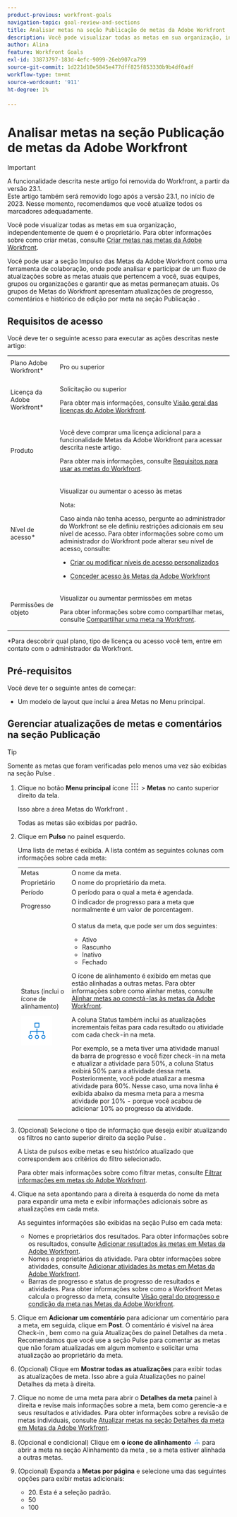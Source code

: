 ```yaml
---
product-previous: workfront-goals
navigation-topic: goal-review-and-sections
title: Analisar metas na seção Publicação de metas da Adobe Workfront
description: Você pode visualizar todas as metas em sua organização, independentemente de quem é o proprietário. Para obter informações sobre como criar metas, consulte Criar metas em Metas da Adobe Workfront.
author: Alina
feature: Workfront Goals
exl-id: 33873797-183d-4efc-9099-26eb907ca799
source-git-commit: 1d221d10e5845e477dff825f853330b9b4df0adf
workflow-type: tm+mt
source-wordcount: '911'
ht-degree: 1%

---
```


# Analisar metas na seção Publicação de metas da Adobe Workfront

>[!IMPORTANT]
> 
>A funcionalidade descrita neste artigo foi removida do Workfront, a partir da versão 23.1.\
>Este artigo também será removido logo após a versão 23.1, no início de 2023. Nesse momento, recomendamos que você atualize todos os marcadores adequadamente.


Você pode visualizar todas as metas em sua organização, independentemente de quem é o proprietário. Para obter informações sobre como criar metas, consulte [Criar metas nas metas da Adobe Workfront](../../workfront-goals/goal-management/create-goals.md).

Você pode usar a seção Impulso das Metas da Adobe Workfront como uma ferramenta de colaboração, onde pode analisar e participar de um fluxo de atualizações sobre as metas atuais que pertencem a você, suas equipes, grupos ou organizações e garantir que as metas permaneçam atuais. Os grupos de Metas do Workfront apresentam atualizações de progresso, comentários e histórico de edição por meta na seção Publicação .

## Requisitos de acesso

Você deve ter o seguinte acesso para executar as ações descritas neste artigo:

<table style="table-layout:auto"> 
 <col> 
 <col> 
 <tbody> 
  <tr> 
   <td role="rowheader">Plano Adobe Workfront*</td> 
   <td> <p>Pro ou superior</p> </td> 
  </tr> 
  <tr> 
   <td role="rowheader">Licença da Adobe Workfront*</td> 
   <td> <p>Solicitação ou superior</p> <p>Para obter mais informações, consulte <a href="../../administration-and-setup/add-users/access-levels-and-object-permissions/wf-licenses.md" class="MCXref xref">Visão geral das licenças do Adobe Workfront</a>.</p> </td> 
  </tr> 
  <tr> 
   <td role="rowheader">Produto</td> 
   <td> <p>Você deve comprar uma licença adicional para a funcionalidade Metas da Adobe Workfront para acessar descrita neste artigo. </p> <p>Para obter mais informações, consulte <a href="../../workfront-goals/goal-management/access-needed-for-wf-goals.md" class="MCXref xref">Requisitos para usar as metas do Workfront</a>. </p> </td> 
  </tr> 
  <tr> 
   <td role="rowheader">Nível de acesso*</td> 
   <td> <p>Visualizar ou aumentar o acesso às metas</p> <p>Nota:  <p>Caso ainda não tenha acesso, pergunte ao administrador do Workfront se ele definiu restrições adicionais em seu nível de acesso. Para obter informações sobre como um administrador do Workfront pode alterar seu nível de acesso, consulte:</p> 
     <ul> 
      <li> <p><a href="../../administration-and-setup/add-users/configure-and-grant-access/create-modify-access-levels.md" class="MCXref xref">Criar ou modificar níveis de acesso personalizados</a> </p> </li> 
      <li> <p><span href="../../administration-and-setup/add-users/configure-and-grant-access/grant-access-goals.md"><a href="../../administration-and-setup/add-users/configure-and-grant-access/grant-access-goals.md" class="MCXref xref">Conceder acesso às Metas da Adobe Workfront</a></span> </p> </li> 
     </ul> </p> </td> 
  </tr> 
  <tr data-mc-conditions=""> 
   <td role="rowheader">Permissões de objeto</td> 
   <td> 
    <div> 
     <p>Visualizar ou aumentar permissões em metas</p> 
     <p>Para obter informações sobre como compartilhar metas, consulte <a href="../../workfront-goals/workfront-goals-settings/share-a-goal.md" class="MCXref xref">Compartilhar uma meta na Workfront</a>. </p> 
    </div> </td> 
  </tr> 
 </tbody> 
</table>

&#42;Para descobrir qual plano, tipo de licença ou acesso você tem, entre em contato com o administrador da Workfront.

## Pré-requisitos

Você deve ter o seguinte antes de começar:

* Um modelo de layout que inclui a área Metas no Menu principal.

## Gerenciar atualizações de metas e comentários na seção Publicação 

>[!TIP]
>
>Somente as metas que foram verificadas pelo menos uma vez são exibidas na seção Pulse .

1. Clique no botão **Menu principal** ícone ![](assets/main-menu-icon.png) > **Metas** no canto superior direito da tela.

   Isso abre a área Metas do Workfront .

   Todas as metas são exibidas por padrão.

1. Clique em **Pulso** no painel esquerdo.

   <!--
      <MadCap:conditionalText data-mc-conditions="QuicksilverOrClassic.Draft mode">
      (NOTE: see the numbering in the procedure)
      </MadCap:conditionalText>
      -->

   Uma lista de metas é exibida. A lista contém as seguintes colunas com informações sobre cada meta:

   <table style="table-layout:auto"> 
      <col> 
      <col> 
      <tbody> 
      <tr> 
         <td role="rowheader">Metas</td> 
         <td>O nome da meta.</td> 
      </tr> 
      <tr> 
         <td role="rowheader">Proprietário</td> 
         <td>O nome do proprietário da meta.</td> 
      </tr> 
      <tr> 
         <td role="rowheader">Período</td> 
         <td>O período para o qual a meta é agendada.</td> 
      </tr> 
      <tr> 
         <td role="rowheader">Progresso</td> 
         <td>O indicador de progresso para a meta que normalmente é um valor de porcentagem.</td> 
      </tr> 
      <tr> 
         <td role="rowheader"> <p>Status (inclui o ícone de alinhamento)</p> <p> <img src="assets/alignment-icon-large.png"> </p> </td> 
         <td> <p>O status da meta, que pode ser um dos seguintes:</p> 
         <ul> 
         <li>Ativo</li> 
         <li>Rascunho</li> 
         <li>Inativo</li> 
         <li>Fechado</li> 
         </ul> <p>O ícone de alinhamento é exibido em metas que estão alinhadas a outras metas. Para obter informações sobre como alinhar metas, consulte <a href="../../workfront-goals/goal-alignment/align-goals-by-connecting-them.md" class="MCXref xref">Alinhar metas ao conectá-las às metas da Adobe Workfront</a>.</p>

   <p>A coluna Status também inclui as atualizações incrementais feitas para cada resultado ou atividade com cada check-in na meta.</p>

   Por exemplo, se a meta tiver uma atividade manual da barra de progresso e você fizer check-in na meta e atualizar a atividade para 50%, a coluna Status exibirá 50% para a atividade dessa meta. Posteriormente, você pode atualizar a mesma atividade para 60%. Nesse caso, uma nova linha é exibida abaixo da mesma meta para a mesma atividade por 10% - porque você acabou de adicionar 10% ao progresso da atividade.
   </td>
   </tr> 
      </tbody> 
      </table>

1. (Opcional) Selecione o tipo de informação que deseja exibir atualizando os filtros no canto superior direito da seção Pulse .

   A Lista de pulsos exibe metas e seu histórico atualizado que correspondem aos critérios do filtro selecionado.

   Para obter mais informações sobre como filtrar metas, consulte [Filtrar informações em metas do Adobe Workfront](../../workfront-goals/goal-management/filter-information-wf-goals.md).

1. Clique na seta apontando para a direita à esquerda do nome da meta para expandir uma meta e exibir informações adicionais sobre as atualizações em cada meta.

   As seguintes informações são exibidas na seção Pulso em cada meta:

   * Nomes e proprietários dos resultados. Para obter informações sobre os resultados, consulte [Adicionar resultados às metas em Metas da Adobe Workfront](../../workfront-goals/results-and-activities/add-results-to-goals.md).
   * Nomes e proprietários da atividade. Para obter informações sobre atividades, consulte [Adicionar atividades às metas em Metas da Adobe Workfront](../../workfront-goals/results-and-activities/add-activities-to-goals.md).
   * Barras de progresso e status de progresso de resultados e atividades. Para obter informações sobre como a Workfront Metas calcula o progresso da meta, consulte [Visão geral do progresso e condição da meta nas Metas da Adobe Workfront](../../workfront-goals/goal-management/calculate-goal-progress.md).

1. Clique em **Adicionar um comentário** para adicionar um comentário para a meta, em seguida, clique em **Post**. O comentário é visível na área Check-in , bem como na guia Atualizações do painel Detalhes da meta . Recomendamos que você use a seção Pulse para comentar as metas que não foram atualizadas em algum momento e solicitar uma atualização ao proprietário da meta.

1. (Opcional) Clique em **Mostrar todas as atualizações** para exibir todas as atualizações de meta. Isso abre a guia Atualizações no painel Detalhes da meta à direita.
1. Clique no nome de uma meta para abrir o **Detalhes da meta** painel à direita e revise mais informações sobre a meta, bem como gerencie-a e seus resultados e atividades. Para obter informações sobre a revisão de metas individuais, consulte [Atualizar metas na seção Detalhes da meta em Metas da Adobe Workfront](../../workfront-goals/goal-management/update-goals-in-goal-details-panel.md).
1. (Opcional e condicional) Clique em **o ícone de alinhamento** ![](assets/align-icon.png) para abrir a meta na seção Alinhamento da meta , se a meta estiver alinhada a outras metas.

1. (Opcional) Expanda a **Metas por página** e selecione uma das seguintes opções para exibir metas adicionais:

   * 20. Esta é a seleção padrão.
   * 50
   * 100


